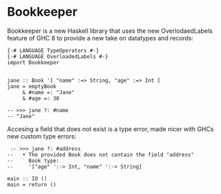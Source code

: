 # Bookkeeper

Bookkeeper is a new Haskell library that uses the new OverlodaedLabels feature
of GHC 8 to provide a new take on datatypes and records:

~~~ {.haskell}
{-# LANGUAGE TypeOperators #-}
{-# LANGUAGE OverloadedLabels #-}
import Bookkeeper


jane :: Book '[ "name" :=> String, "age" :=> Int ]
jane = emptyBook
     & #name =: "Jane"
     & #age =: 30

-- >>> jane ?: #name
-- "Jane"
~~~

Accesing a field that does not exist is a type error, made nicer with GHCs new
custom type errors:

~~~ {.haskell}
 -- >>> jane ?: #address
--   • The provided Book does not contain the field "address"
--     Book type:
--     '["age" ':-> Int, "name" ':-> String]
~~~

~~~ {.haskell}
main :: IO ()
main = return ()
~~~

